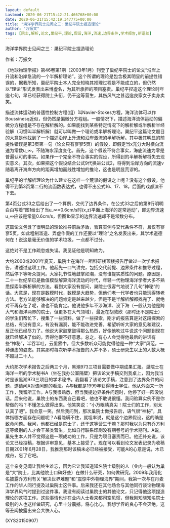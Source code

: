 ```yaml
---
layout: default
Lastmod: 2020-06-21T15:42:21.466768+00:00
date: 2020-06-21T15:42:19.347775+00:00
title: "海洋学界院士见闻之三：巢纪平院士捏造理论"
author: "万振文"
tags: [院士,解析,论文,巢纪平,理论,假设,海洋,流速,边界条件,学术报告,新语丝]
---
```


海洋学界院士见闻之三：巢纪平院士捏造理论

作者：万振文

《地球物理学报》第46卷第1期（2003年1月）刊登了巢纪平院士的论文“沿岸上升流和沿岸急流的一个半解析理论”。这个所谓的理论是包含极其明显的前提性错误的，据我所知，巢纪平院士本人完全知晓其推理过程是不能成立的，但仍然以“理论”形式发表出来博虚名，为其所承担的项目塞责。巢纪平捏造这个理论时年逾七旬，早已经获得院士头衔，仍干这等营生，其伤风气之甚远逾良家女子卖身卖笑。

描述流体运动的普适性控制方程(组）叫Navier-Stokes方程，海洋流体可以作Boussinesq近似，但仍然是偏微分方程组。一般情况下，描述海洋流体运动的偏微分方程组是不存在解析解的。如果能找到某些特定情况下的解析解或半解析半经验解（习惯叫半解析解）就可以叫做一个理论或半解析理论。巢纪平这篇论文题目的大意是他找到了一个描述沿岸上升流和沿岸激流的半解析解。其中极其明显的前提性错误是第3页第一句（论文只有寥寥5页）的假设，即假定当x充分大时横向流速为常数u_∞，不随海水深度变化。首先，这个假设不符合事实，海底流速为零是普遍认可的事实。如果作一个完全不符合事实的假设，所得到的半解析解将失去现实意义。其次，如果把这个假设结合公式9代换进公式2，将得到沿岸方向的流速v随着离开海岸方向的距离增加而线性增加的推论，这也是明显荒谬的。

巢纪平的半解析理论为什么建立在这样一个荒谬的假设之上呢？没有这个假设，他得不到第3页第二行的流函数表达式，也得不出公式16、17、18，后面的戏都演不下去。

第4页公式33之后给出了一个算例，交代了边界条件，在公式33之后的第8行明明白白写着“图1给出了当u_∞=0.6cm/s时(x,z)平面上海洋的定常运动”，即边界流速u_∞应该是常量0.6cm/s，但图1b显示的边界流速却不是常数分布。

这篇论文包含了很明显的理论推导前后矛盾，验算实例与交代条件不符，且仅有寥寥5页。如此粗制滥造、弄虚作假的工作还要以“理论”之名发表出来，其学术道德何在！说这是毫无价值的学术垃圾，一点都不过分。

这绝对不是工作疏忽或失误。我见证他是明知故为。

大约2000或2001年夏天，巢院士在海洋一所科研楼顶楼报告厅做过一次学术报告，讲述过这项工作。他起先一口气讲完，包括交代前提、边界条件和推导过程，然后停下等听众提问。大家礼节性地鼓掌如潮，没有谁提实质性的问题。原因是，二十一世纪早已是数值模型解算海洋流动的时代，年轻一代物理海洋学者大多不熟悉探索半解析解的方法。看到大家没有提问，巢院士很客气地说了几句“神秘”的话。大意是，现在是数模时代，数模是大趋势，但他们老一代学者也只能玩得转老方法。老方法能够解决的问题肯定是越来越少，但是不是半解析解都找完了、就绝对不再存在了呢，谁也不能肯定。他说他多年不涉海洋、没下海（一般认为他是跨大气和海洋两界的院士，但更多在大气领域），最近在胡敦欣（那时还不是院士）的学生们帮忙下，搜集了一些资料，做了一些探索，刚才的报告算是对这段探索的总结，有没有意义，有没有漏洞，能不能改进完善，希望听听大家的意见和建议，反正他已经尽力了。他说大家鼓掌鼓得那么热烈，好像他吹过牛说这个问题到现在就已经解决了似的，弄得他很不好意思。总之，有心人会觉得他最后的讲话有些“神秘”，半吞半吐，云里雾中，但大多数听众可能觉得他是一种“大家”风范，一种谦虚的姿态。其实那时每次听学术报告的人并不多，硕士研究生以上的人数大概不超过二十人。

大约那次学术报告之后两三个月，黑潮973三项目需要做中期成果汇报。巢院士在海洋一所的学术秘书A（坐在我办公室隔壁）把该论文手稿交到我桌上，因为我当时是该黑潮973三项目的学术秘书。我翻看了该论文手稿，注意到了边界条件的问题，遂请问A对该问题的看法。A与我都是1999年获得博士学位，他从外面来一所工作，我留所工作。A与我很熟悉，但当我提边界条件问题时，他停了好一阵没说话。后来他说，巢院士的东西我自己看吧，他也不敢说很懂。我问验算实例不是你帮做的吗？不懂怎么做得出来。他笑笑说：“小万眼睛真尖！院士们的工作，别太认真了吧”。我会意一笑。然后我问到，那次巢院士做报告后，语气很“神秘”，具体指哪方面存在问题呢？A看隐瞒不住，就坦率说，就是这个边界假设，这的确是致命问题。我问，他都已经是院士了，还干这等营生干嘛？那时我以为只有乔方利这等级别的人才会干某类营生，比如自行联系印刷没有期卷号的学术期刊。A说，巢先生本人并不觉得这是一项成功的工作，只是为项目塞责而已。他还补充说，该论文已经投稿，根据评审意见，基本上接受了。现在可以看到论文发表记录为收稿日期2001年6月28日，我推测那时该稿未必已经被接受，可能A的心意是说，木已成舟，忘了它吧。

这个亲身见闻让我终生难忘，因为它让我知道知名院士级别的人（业内一般认为巢是“大”院士，比其他院士口碑好些）在做什么研究，如何做研究。2009年我用化名披露乔方利有关“解决世界难题”和“震惊中外物理海界”期间，我第一次与在丹麦工作的华人同行提及过巢院士这件事。后来我还在其他场合与其他同行谈论物理海洋学界风气时提到过这件事。我没有阅读过巢院士的其他论文，只记得他这项捏造理论的这项工作。这些事情也许在业内人士看来都司空见惯，但我刚知晓知名院士级别的人也这样做研究，心里十分震撼。将心比心，我想学界的良心不会灭绝，这等丑闻披露出来会大快人心。

(XYS20150907)

